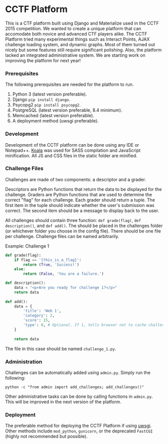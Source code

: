 # CCTF Platform
This is a CTF platform built using Django and Materialize used in the CCTF 2015 competition. We wanted to create a unique platform that can accomodate both novice and advanced CTF players alike. The CCTF Platform tried many experimental things such as Interact Points, AJAX challenge loading system, and dynamic graphs. Most of them turned out nicely but some features still require significant polishing. Also, the platform lacked an integrated administrative system. We are starting work on improving the platform for next year!

### Prerequisites
The following prerequisites are needed for the platform to run.

1. Python 3 (latest version preferable).
2. Django ```pip install django```.
3. Psycopg2 ```pip install psycopg2```.
4. PostgreSQL (latest version preferable, 8.4 minimum).
5. Memcached (latest version preferable).
5. A deployment method (uwsgi preferable).

### Development
Development of the CCTF platform can be done using any IDE or Notepad++. [Koala](http://koala-app.com/) was used for SASS compilation and JavaScript minification. All JS and CSS files in the static folder are minified.

### Challenge Files
Challenges are made of two components: a descriptor and a grader.

Descriptors are Python functions that return the data to be displayed for the challenge. Graders are Python functions that are used to determine the correct "flag" for each challenge. Each grader should return a tuple. The first item in the tuple should indicate whether the user's submission was correct. The second item should be a message to display back to the user.

All challenges should contain three function: ```def grade(flag)```, ```def description()```, and ```def add()```. The should be placed in the challenges folder (or whichever folder you choose in the config file). There should be one file per challenge. Challenge files can be named arbitrarily.

Example: Challenge 1

```python
def grade(flag):
	if flag == '{this_is_a_flag}':
		return (True, 'Success!')
	else:
		return (False, 'You are a failure.')

def description():
	data = "<p>Are you ready for challenge 1?</p>"
	return data
	
def add():
	data = {
		'title': 'Web 1',
		'category': 2,
		'score': 15,
		'type': 0, # Optional. If 1, tells browser not to cache challenge.
	}
	
	return data
```

The file in this case should be named ```challenge_1.py```.

### Administration
Challenges can be automatically added using ```admin.py```. Simply run the following:
```
python -c "from admin import add_challenges; add_challenges()"
```

Other administrative tasks can be done by calling functions in ```admin.py```. This will be improved in the next version of the platform.

### Deployment
The preferable method for deploying the CCTF Platform if using [uwsgi](https://github.com/unbit/uwsgi). Other methods include ```mod_python```, ```gunicorn```, or the deprecated ```FastCGI``` (highly not recommended but possible).

